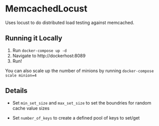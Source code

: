 # MemcachedLocust
Uses locust to do distributed load testing against memcached.


## Running it Locally
1. Run `docker-compose up -d`
2. Navigate to http://dockerhost:8089
3. Run!

You can also scale up the number of minions by running `docker-compose
scale minion=4`


## Details
* Set `min_set_size` and `max_set_size` to set the boundries for random
  cache value sizes

* Set `number_of_keys` to create a defined pool of keys to set/get



